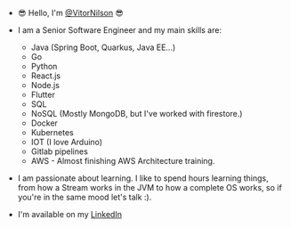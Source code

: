 - 😎 Hello, I'm [@VitorNilson](https://github.com/VitorNilson) 😎

- I am a Senior Software Engineer and my main skills are:
  - Java (Spring Boot, Quarkus, Java EE...)
  - Go
  - Python
  - React.js
  - Node.js
  - Flutter
  - SQL
  - NoSQL (Mostly MongoDB, but I've worked with firestore.)
  - Docker
  - Kubernetes 
  - IOT (I love Arduino)
  - Gitlab pipelines
  - AWS - Almost finishing AWS Architecture training.

- I am passionate about learning. I like to spend hours learning things, from how a Stream works in the JVM to how a complete OS works, so if you're in the same mood let's talk :).


- I'm available on my [LinkedIn](https://www.linkedin.com/in/vitornilson/)
